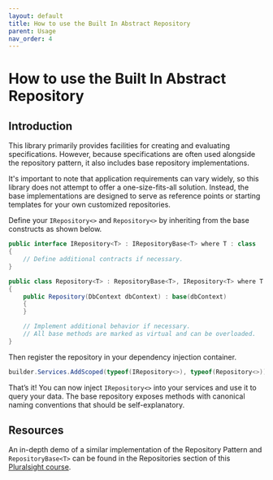 ```yaml
---
layout: default
title: How to use the Built In Abstract Repository
parent: Usage
nav_order: 4
---
```


# How to use the Built In Abstract Repository

## Introduction

This library primarily provides facilities for creating and evaluating specifications. However, because specifications are often used alongside the repository pattern, it also includes base repository implementations.

It's important to note that application requirements can vary widely, so this library does not attempt to offer a one-size-fits-all solution. Instead, the base implementations are designed to serve as reference points or starting templates for your own customized repositories.

Define your `IRepository<>` and `Repository<>` by inheriting from the base constructs as shown below.

```csharp
public interface IRepository<T> : IRepositoryBase<T> where T : class
{
    // Define additional contracts if necessary.
}

public class Repository<T> : RepositoryBase<T>, IRepository<T> where T : class
{
    public Repository(DbContext dbContext) : base(dbContext)
    {
    }

    // Implement additional behavior if necessary.
    // All base methods are marked as virtual and can be overloaded.
}
```

Then register the repository in your dependency injection container.

```csharp
builder.Services.AddScoped(typeof(IRepository<>), typeof(Repository<>));
```

That’s it! You can now inject `IRepository<>` into your services and use it to query your data. The base repository exposes methods with canonical naming conventions that should be self-explanatory.

## Resources

An in-depth demo of a similar implementation of the Repository Pattern and `RepositoryBase<T>` can be found in the Repositories section of this [Pluralsight course](https://www.pluralsight.com/courses/domain-driven-design-fundamentals).
